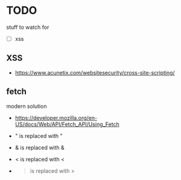 # TODO

stuff to watch for

- [ ] xss

## XSS

- https://www.acunetix.com/websitesecurity/cross-site-scripting/

## fetch

modern solution

- https://developer.mozilla.org/en-US/docs/Web/API/Fetch_API/Using_Fetch

- " is replaced with &quot;
- & is replaced with &amp;
- < is replaced with &lt;
- > is replaced with &gt;
